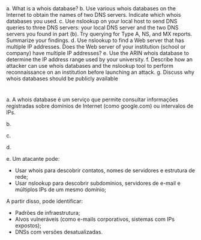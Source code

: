### 
a. What is a whois database?
b. Use various whois databases on the Internet to obtain the names of two
DNS servers. Indicate which whois databases you used.
c. Use nslookup on your local host to send DNS queries to three DNS
servers: your local DNS server and the two DNS servers you found in
part (b). Try querying for Type A, NS, and MX reports. Summarize your
findings.
d. Use nslookup to find a Web server that has multiple IP addresses. Does
the Web server of your institution (school or company) have multiple IP
addresses?
e. Use the ARIN whois database to determine the IP address range used by
your university.
f. Describe how an attacker can use whois databases and the nslookup tool
to perform reconnaissance on an institution before launching an attack.
g. Discuss why whois databases should be publicly available

#

a. A whois database é um serviço que permite consultar informações registradas sobre domínios de Internet (como google.com) ou intervalos de IPs.

b. 

c.

d.

e. Um atacante pode:
- Usar whois para descobrir contatos, nomes de servidores e estrutura de rede;
- Usar nslookup para descobrir subdomínios, servidores de e-mail e múltiplos IPs de um mesmo domínio;

A partir disso, pode identificar:
- Padrões de infraestrutura;
- Alvos vulneráveis (como e-mails corporativos, sistemas com IPs expostos);
- DNSs com versões desatualizadas.

